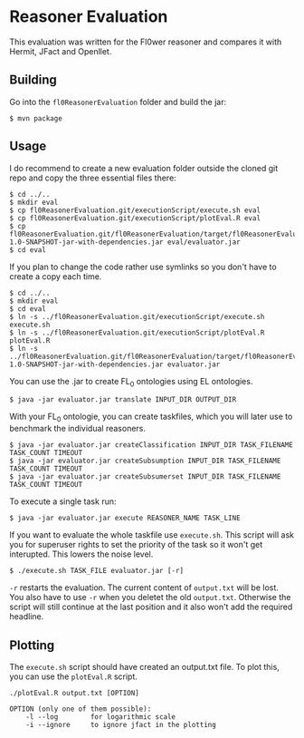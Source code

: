 Reasoner Evaluation
===================

This evaluation was written for the Fl0wer reasoner and compares it with Hermit, JFact and Openllet.

Building
--------

Go into the `fl0ReasonerEvaluation` folder and build the jar:

```console
$ mvn package
```

Usage
-----

I do recommend to create a new evaluation folder outside the cloned git repo and copy the three essential files there:

```
$ cd ../..
$ mkdir eval
$ cp fl0ReasonerEvaluation.git/executionScript/execute.sh eval
$ cp fl0ReasonerEvaluation.git/executionScript/plotEval.R eval
$ cp fl0ReasonerEvaluation.git/fl0ReasonerEvaluation/target/fl0ReasonerEvaluation-1.0-SNAPSHOT-jar-with-dependencies.jar eval/evaluator.jar
$ cd eval
```

If you plan to change the code rather use symlinks so you don't have to create a copy each time.

```
$ cd ../..
$ mkdir eval
$ cd eval
$ ln -s ../fl0ReasonerEvaluation.git/executionScript/execute.sh execute.sh
$ ln -s ../fl0ReasonerEvaluation.git/executionScript/plotEval.R plotEval.R
$ ln -s ../fl0ReasonerEvaluation.git/fl0ReasonerEvaluation/target/fl0ReasonerEvaluation-1.0-SNAPSHOT-jar-with-dependencies.jar evaluator.jar
```


You can use the .jar to create FL<sub>0</sub> ontologies using EL ontologies.

```console
$ java -jar evaluator.jar translate INPUT_DIR OUTPUT_DIR
```

With your FL<sub>0</sub> ontologie, you can create taskfiles, which you will later use to benchmark the individual reasoners.

```console
$ java -jar evaluator.jar createClassification INPUT_DIR TASK_FILENAME TASK_COUNT TIMEOUT
$ java -jar evaluator.jar createSubsumption INPUT_DIR TASK_FILENAME TASK_COUNT TIMEOUT
$ java -jar evaluator.jar createSubsumerset INPUT_DIR TASK_FILENAME TASK_COUNT TIMEOUT
```

To execute a single task run:

```console
$ java -jar evaluator.jar execute REASONER_NAME TASK_LINE
```

If you want to evaluate the whole taskfile use `execute.sh`.
This script will ask you for superuser rights to set the priority 
of the task so it won't get interupted. This lowers the noise level.

```console
$ ./execute.sh TASK_FILE evaluator.jar [-r]
```
`-r` restarts the evaluation. The current content of `output.txt` will be lost. 
You also have to use `-r` when you deletet the old `output.txt`. Otherwise the script
will still continue at the last position and it also won't add the required headline.

Plotting
--------

The `execute.sh` script should have created an output.txt file.
To plot this, you can use the `plotEval.R` script.

```
./plotEval.R output.txt [OPTION]

OPTION (only one of them possible):
    -l --log        for logarithmic scale
    -i --ignore     to ignore jfact in the plotting
```
